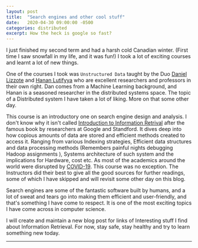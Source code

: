 ```yaml
---
layout: post
title:  "Search engines and other cool stuff"
date:   2020-04-30 09:00:00 -0500
categories: distributed
excerpt: How the heck is google so fast?
---
```


I just finished my second term and had a harsh cold Canadian winter. (First time I saw snowfall in my life, and it was fun!) I took a lot of exciting courses and learnt a lot of new things.

One of the courses I took was `Unstructured Data` taught by the Duo [Daniel Lizzote](https://www.csd.uwo.ca/~dlizotte/) and [Hanan Lutifyya](https://www.csd.uwo.ca/~hlutfiyy/) who are excellent researchers and professors in their own right. Dan comes from a Machine Learning background, and Hanan is a seasoned researcher in the distributed systems space. The topic of a Distributed system I have taken a lot of liking. More on that some other day.

This course is an introductory one on search engine design and analysis. I don't know why it isn't called [Introduction to Information Retrival](https://nlp.stanford.edu/IR-book/information-retrieval-book.html) after the famous book by researchers at Google and Standford. It dives deep into how copious amounts of data are stored and efficient methods created to access it. Ranging from various Indexing strategies, Efficient data structures and data processing methods (Remembers painful nights debugging Hadoop assignments ), Systems architecture of such system and the implications for Hardware, cost etc. As most of the academics around the world were disrupted by [COVID-19](https://en.wikipedia.org/wiki/COVID-19_pandemic). This course was no exception. The Instructors did their best to give all the good sources for further readings, some of which I have skipped and will revisit some other day on this blog.

Search engines are some of the fantastic software built by humans, and a lot of sweat and tears go into making them efficient and user-friendly, and that's something I have come to respect. It is one of the most exciting topics I have come across in computer science.

I will create and maintain a new blog post for links of Interesting stuff I find about Information Retrieval. For now, stay safe, stay healthy and try to learn something new today.

---